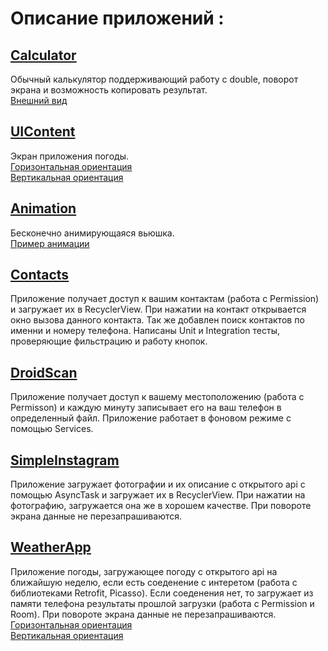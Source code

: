# Описание приложений :
## [Calculator](https://github.com/EgorBa/Android_App/tree/master/Calculator)
Обычный калькулятор поддерживающий работу с double, поворот экрана и возможность копировать результат.  
[Внешний вид](https://github.com/EgorBa/Android_App/blob/master/Calculator/example.jpg)
## [UIContent](https://github.com/EgorBa/Android_App/tree/master/UIContent)
Экран приложения погоды.  
[Горизонтальная ориентация](https://github.com/EgorBa/Android_App/blob/master/UIContent/horizontal.jpg)  
[Вертикальная ориентация](https://github.com/EgorBa/Android_App/blob/master/UIContent/vertical.jpg)
## [Animation](https://github.com/EgorBa/Android_App/tree/master/Animation)
Бесконечно анимирующаяся вьюшка.  
[Пример анимации](https://github.com/EgorBa/Android_App/blob/master/Animation/Example.mp4)
## [Contacts](https://github.com/EgorBa/Android_App/tree/master/Contacts)
Приложение получает доступ к вашим контактам (работа с Permission) и загружает их в RecyclerView. При нажатии на контакт
открывается окно вызова данного контакта. Так же добавлен поиск контактов по именни и номеру телефона. Написаны Unit и Integration тесты,
проверяющие фильстрацию и работу кнопок.
## [DroidScan](https://github.com/EgorBa/Android_App/tree/master/DroidScan)
Приложение получает доступ к вашему местоположению (работа с Permisson) и каждую минуту записывает его на ваш телефон в определенный файл.
Приложение работает в фоновом режиме с помощью Services.
## [SimpleInstagram](https://github.com/EgorBa/Android_App/tree/master/SimpleInstagram)
Приложение загружает фотографии и их описание с открытого api с помощью AsyncTask и загружает их в RecyclerView. При нажатии на 
фотографию, загружается она же в хорошем качестве. При повороте экрана данные не перезапрашиваются.
## [WeatherApp](https://github.com/EgorBa/Android_App/tree/master/WeatherApp)
Приложение погоды, загружающее погоду с открытого api на ближайшую неделю, если есть соеденение с интеретом 
(работа с библиотеками Retrofit, Picasso).
Если соеденения нет, то загружает из памяти телефона результаты прошлой загрузки (работа с Permission и Room).
При повороте экрана данные не перезапрашиваются.  
[Горизонтальная ориентация](https://github.com/EgorBa/Android_App/blob/master/WeatherApp/horizontal.jpg)  
[Вертикальная ориентация](https://github.com/EgorBa/Android_App/blob/master/WeatherApp/vertical.jpg)
